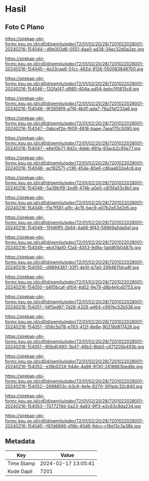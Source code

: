 # Hasil

## Foto C Plano

https://sirekap-obj-formc.kpu.go.id/cd0d/pemilu/pdpr/72/01/02/20/28/7201022028001-20240216-154044--d9e003d6-0551-4aa0-ad38-34ec32d0a2ec.jpg

https://sirekap-obj-formc.kpu.go.id/cd0d/pemilu/pdpr/72/01/02/20/28/7201022028001-20240216-154045--4e23cae6-51cc-462d-9126-550083848700.jpg

https://sirekap-obj-formc.kpu.go.id/cd0d/pemilu/pdpr/72/01/02/20/28/7201022028001-20240216-154046--132fa147-d980-404a-ad54-bebc1f0815c8.jpg

https://sirekap-obj-formc.kpu.go.id/cd0d/pemilu/pdpr/72/01/02/20/28/7201022028001-20240216-154046--9f2658f9-a7f4-4b0f-ada7-78a2faf233a6.jpg

https://sirekap-obj-formc.kpu.go.id/cd0d/pemilu/pdpr/72/01/02/20/28/7201022028001-20240216-154047--0abcef2e-f609-4818-baae-7aeaf70c5090.jpg

https://sirekap-obj-formc.kpu.go.id/cd0d/pemilu/pdpr/72/01/02/20/28/7201022028001-20240216-154047--e6e10b71-9d2c-4deb-881a-93acb2c85e77.jpg

https://sirekap-obj-formc.kpu.go.id/cd0d/pemilu/pdpr/72/01/02/20/28/7201022028001-20240216-154048--acf82571-c136-454a-80e6-c6baa632e4c6.jpg

https://sirekap-obj-formc.kpu.go.id/cd0d/pemilu/pdpr/72/01/02/20/28/7201022028001-20240216-154048--5a39b1f9-2ed9-474b-a0e5-c815fa53c6b1.jpg

https://sirekap-obj-formc.kpu.go.id/cd0d/pemilu/pdpr/72/01/02/20/28/7201022028001-20240216-154048--f1e7f581-a1fc-4c15-bec9-e07b2e53d2d5.jpg

https://sirekap-obj-formc.kpu.go.id/cd0d/pemilu/pdpr/72/01/02/20/28/7201022028001-20240216-154049--15fd6ff5-2b64-4a68-9f43-59969a5da9af.jpg

https://sirekap-obj-formc.kpu.go.id/cd0d/pemilu/pdpr/72/01/02/20/28/7201022028001-20240216-154049--eb47da10-f2a5-4053-9d9a-1add61b0487b.jpg

https://sirekap-obj-formc.kpu.go.id/cd0d/pemilu/pdpr/72/01/02/20/28/7201022028001-20240216-154050--d9894387-33f1-4e10-b7a0-2994611dca8f.jpg

https://sirekap-obj-formc.kpu.go.id/cd0d/pemilu/pdpr/72/01/02/20/28/7201022028001-20240216-154050--b6f5bcaf-df04-4d02-9e79-d8b4e1cd0753.jpg

https://sirekap-obj-formc.kpu.go.id/cd0d/pemilu/pdpr/72/01/02/20/28/7201022028001-20240216-154051--fdf5ed97-7d28-4329-a464-c997ec52b536.jpg

https://sirekap-obj-formc.kpu.go.id/cd0d/pemilu/pdpr/72/01/02/20/28/7201022028001-20240216-154051--056c5d78-e763-412f-8e6e-90218d817426.jpg

https://sirekap-obj-formc.kpu.go.id/cd0d/pemilu/pdpr/72/01/02/20/28/7201022028001-20240216-154051--80bd0493-3b47-46b3-8bb0-c671205b493b.jpg

https://sirekap-obj-formc.kpu.go.id/cd0d/pemilu/pdpr/72/01/02/20/28/7201022028001-20240216-154052--e16b0224-944e-4a98-8130-2418663bed8e.jpg

https://sirekap-obj-formc.kpu.go.id/cd0d/pemilu/pdpr/72/01/02/20/28/7201022028001-20240216-154052--2688853c-b3c6-4efe-8270-391adc32c840.jpg

https://sirekap-obj-formc.kpu.go.id/cd0d/pemilu/pdpr/72/01/02/20/28/7201022028001-20240216-154053--7077219d-5a23-4a93-9ff3-e2c63c8da234.jpg

https://sirekap-obj-formc.kpu.go.id/cd0d/pemilu/pdpr/72/01/02/20/28/7201022028001-20240216-154045--f87d6886-d16b-40d6-9dcc-c16e13c3a38b.jpg


## Metadata

| Key        | Value               |
| ---------- | ------------------- |
| Time Stamp | 2024-02-17 13:05:41 |
| Kode Dapil | 7201                |



